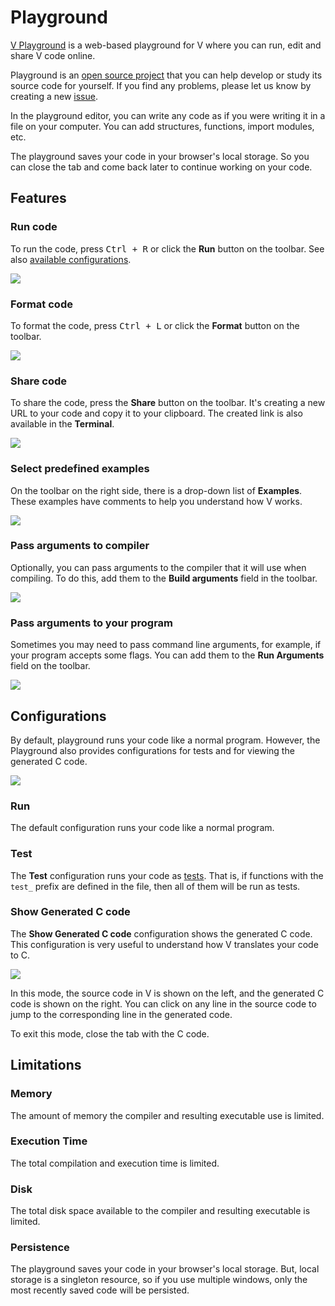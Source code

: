 # Playground

[V Playground](https://play.vlang.foundation/) is a web-based playground for V
where you can run, edit and share V code online.

Playground is an
[open source project](https://github.com/vlang-foundation/playground)
that you can help develop or study its source code for yourself.
If you find any problems, please let us know by creating a new
[issue](https://github.com/vlang-foundation/playground/issues/new).

In the playground editor, you can write any code as if you were writing it in a file on your
computer.
You can add structures, functions, import modules, etc.

The playground saves your code in your browser's local storage.
So you can close the tab and come back later to continue working on your code.

## Features

### Run code

To run the code, press <kbd>Ctrl + R</kbd> or click the **Run** button on the toolbar.
See also [available configurations](#configurations).

![](/assets/_images/tools/playground/run.png)

### Format code

To format the code, press <kbd>Ctrl + L</kbd> or click the **Format** button on the toolbar.

![](/assets/_images/tools/playground/format.png)

### Share code

To share the code, press the **Share** button on the toolbar.
It's creating a new URL to your code and copy it to your clipboard.
The created link is also available in the **Terminal**.

![](/assets/_images/tools/playground/share.png)

### Select predefined examples

On the toolbar on the right side, there is a drop-down list of **Examples**.
These examples have comments to help you understand how V works.

![](/assets/_images/tools/playground/examples.png)

### Pass arguments to compiler

Optionally, you can pass arguments to the compiler that it will use when compiling.
To do this, add them to the **Build arguments** field in the toolbar.

![](/assets/_images/tools/playground/build-arguments.png)

### Pass arguments to your program

Sometimes you may need to pass command line arguments, for example,
if your program accepts some flags.
You can add them to the **Run Arguments** field on the toolbar.

![](/assets/_images/tools/playground/run-arguments.png)

## Configurations

By default, playground runs your code like a normal program.
However, the Playground also provides configurations for tests and for viewing the generated C code.

![](/assets/_images/tools/playground/configurations.png)

### Run

The default configuration runs your code like a normal program.

### Test

The **Test** configuration runs your code as
[tests](../concepts/testing.md).
That is, if functions with the `test_` prefix are defined in the file, then all of them will be run
as tests.

### Show Generated C code

The **Show Generated C code** configuration shows the generated C code.
This configuration is very useful to understand how V translates your code to C.

![](/assets/_images/tools/playground/cgen-mode.png)

In this mode, the source code in V is shown on the left,
and the generated C code is shown on the right.
You can click on any line in the source code
to jump to the corresponding line in the generated code.

To exit this mode, close the tab with the C code.

## Limitations

### Memory

The amount of memory the compiler and resulting executable use is limited.

### Execution Time

The total compilation and execution time is limited.

### Disk

The total disk space available to the compiler and resulting executable is limited.

### Persistence

The playground saves your code in your browser's local storage.
But, local storage is a singleton resource, so if you use multiple windows,
only the most recently saved code will be persisted.
